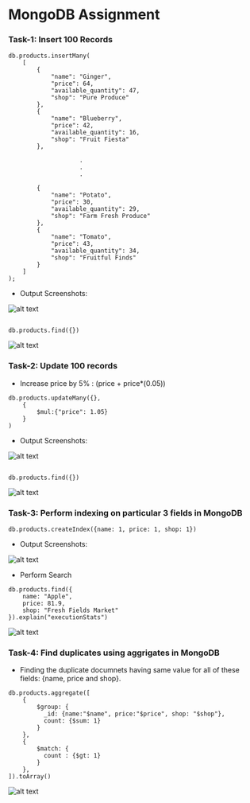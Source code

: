 # MongoDB Assignment

### Task-1:   Insert 100 Records  

```
db.products.insertMany(
    [
        {
            "name": "Ginger",
            "price": 64,
            "available_quantity": 47,
            "shop": "Pure Produce"
        },
        {
            "name": "Blueberry",
            "price": 42,
            "available_quantity": 16,
            "shop": "Fruit Fiesta"
        },

                    .
                    .
                    .

        {
            "name": "Potato",
            "price": 30,
            "available_quantity": 29,
            "shop": "Farm Fresh Produce"
        },
        {
            "name": "Tomato",
            "price": 43,
            "available_quantity": 34,
            "shop": "Fruitful Finds"
        }
    ]
);
```

-   Output Screenshots:

![alt text](outputs/task1.png)


```

db.products.find({})

```
![alt text](outputs/task1_finds.png)


### Task-2:  Update 100 records
-   Increase price by 5% : (price + price*(0.05))

```
db.products.updateMany({},
    {
        $mul:{"price": 1.05}
    }
)
```

-   Output Screenshots:

![alt text](outputs/task2.png)


```

db.products.find({})

```

![alt text](outputs/task2_finds.png)



### Task-3:  Perform indexing on particular 3 fields in MongoDB

```
db.products.createIndex({name: 1, price: 1, shop: 1})
```

-   Output Screenshots:

![alt text](outputs/task3.png)


-   Perform Search

```
db.products.find({
    name: "Apple",
    price: 81.9,
    shop: "Fresh Fields Market"
}).explain("executionStats")
```

![alt text](outputs/task3_finds.png)


### Task-4:  Find duplicates using aggrigates in MongoDB
-   Finding the duplicate documnets having same value for all of these fields: {name, price and shop}.

```
db.products.aggregate([
    {
        $group: {
          _id: {name:"$name", price:"$price", shop: "$shop"},
          count: {$sum: 1}
        }
    },
    {
        $match: {
          count : {$gt: 1}
        }
    },
]).toArray()
```

![alt text](outputs/task4.png)